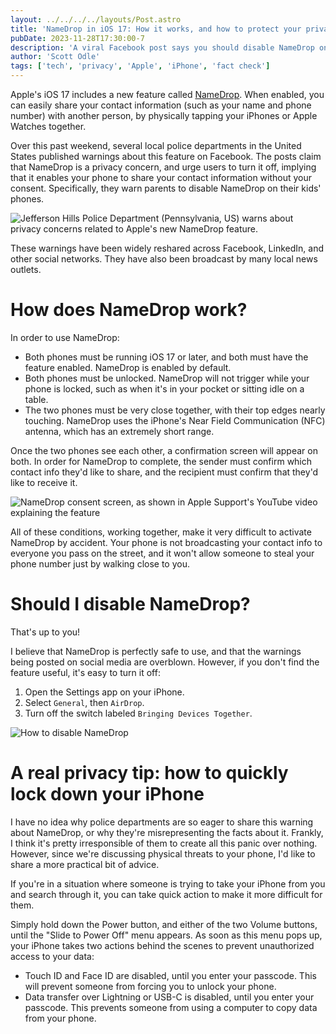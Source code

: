 ```yaml
---
layout: ../../../../layouts/Post.astro
title: 'NameDrop in iOS 17: How it works, and how to protect your privacy'
pubDate: 2023-11-28T17:30:00-7
description: 'A viral Facebook post says you should disable NameDrop on your iPhone. What are the risks?'
author: 'Scott Odle'
tags: ['tech', 'privacy', 'Apple', 'iPhone', 'fact check']
---
```


Apple's iOS 17 includes a new feature called [NameDrop](https://support.apple.com/guide/iphone/namedrop-iphone-share-contact-info-iph1b6c664b7/ios). When enabled, you can easily share your contact information (such as your name and phone number) with another person, by physically tapping your iPhones or Apple Watches together.

Over this past weekend, several local police departments in the United States published warnings about this feature on Facebook. The posts claim that NameDrop is a privacy concern, and urge users to turn it off, implying that it enables your phone to share your contact information without your consent. Specifically, they warn parents to disable NameDrop on their kids' phones.

![Jefferson Hills Police Department (Pennsylvania, US) warns about privacy concerns related to Apple's new NameDrop feature.](/media/2023/11/namedrop/jhpd_facebook.png)

These warnings have been widely reshared across Facebook, LinkedIn, and other social networks. They have also been broadcast by many local news outlets.

# How does NameDrop work?

In order to use NameDrop:
- Both phones must be running iOS 17 or later, and both must have the feature enabled. NameDrop is enabled by default.
- Both phones must be unlocked. NameDrop will not trigger while your phone is locked, such as when it's in your pocket or sitting idle on a table.
- The two phones must be very close together, with their top edges nearly touching. NameDrop uses the iPhone's Near Field Communication (NFC) antenna, which has an extremely short range.

Once the two phones see each other, a confirmation screen will appear on both. In order for NameDrop to complete, the sender must confirm which contact info they'd like to share, and the recipient must confirm that they'd like to receive it.

![NameDrop consent screen, as shown in Apple Support's YouTube video explaining the feature](/media/2023/11/namedrop/namedrop_consent.png)

All of these conditions, working together, make it very difficult to activate NameDrop by accident. Your phone is not broadcasting your contact info to everyone you pass on the street, and it won't allow someone to steal your phone number just by walking close to you.

# Should I disable NameDrop?

That's up to you!

I believe that NameDrop is perfectly safe to use, and that the warnings being posted on social media are overblown. However, if you don't find the feature useful, it's easy to turn it off:

1. Open the Settings app on your iPhone.
2. Select `General`, then `AirDrop`.
3. Turn off the switch labeled `Bringing Devices Together`.

![How to disable NameDrop](/media/2023/11/namedrop/disable_namedrop.jpg)

# A real privacy tip: how to quickly lock down your iPhone

I have no idea why police departments are so eager to share this warning about NameDrop, or why they're misrepresenting the facts about it. Frankly, I think it's pretty irresponsible of them to create all this panic over nothing. However, since we're discussing physical threats to your phone, I'd like to share a more practical bit of advice. 

If you're in a situation where someone is trying to take your iPhone from you and search through it, you can take quick action to make it more difficult for them.

Simply hold down the Power button, and either of the two Volume buttons, until the "Slide to Power Off" menu appears. As soon as this menu pops up, your iPhone takes two actions behind the scenes to prevent unauthorized access to your data:
- Touch ID and Face ID are disabled, until you enter your passcode. This will prevent someone from forcing you to unlock your phone.
- Data transfer over Lightning or USB-C is disabled, until you enter your passcode. This prevents someone from using a computer to copy data from your phone.
